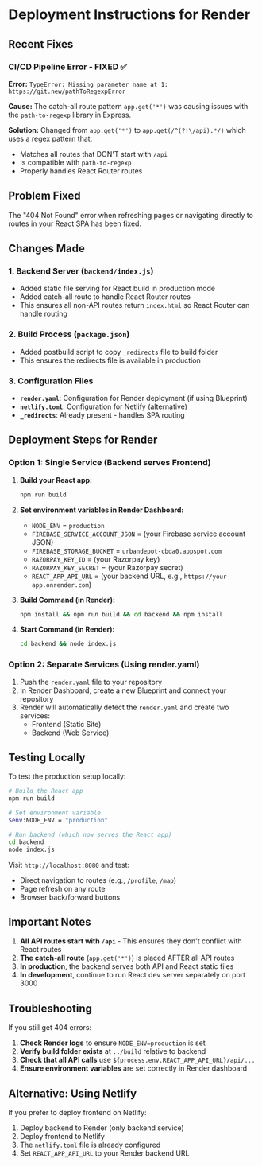 # Deployment Instructions for Render

## Recent Fixes

### CI/CD Pipeline Error - FIXED ✅
**Error:** `TypeError: Missing parameter name at 1: https://git.new/pathToRegexpError`

**Cause:** The catch-all route pattern `app.get('*')` was causing issues with the `path-to-regexp` library in Express.

**Solution:** Changed from `app.get('*')` to `app.get(/^(?!\/api).*/)` which uses a regex pattern that:
- Matches all routes that DON'T start with `/api`
- Is compatible with `path-to-regexp`
- Properly handles React Router routes

## Problem Fixed
The "404 Not Found" error when refreshing pages or navigating directly to routes in your React SPA has been fixed.

## Changes Made

### 1. Backend Server (`backend/index.js`)
- Added static file serving for React build in production mode
- Added catch-all route to handle React Router routes
- This ensures all non-API routes return `index.html` so React Router can handle routing

### 2. Build Process (`package.json`)
- Added postbuild script to copy `_redirects` file to build folder
- This ensures the redirects file is available in production

### 3. Configuration Files
- **`render.yaml`**: Configuration for Render deployment (if using Blueprint)
- **`netlify.toml`**: Configuration for Netlify (alternative)
- **`_redirects`**: Already present - handles SPA routing

## Deployment Steps for Render

### Option 1: Single Service (Backend serves Frontend)

1. **Build your React app:**
   ```bash
   npm run build
   ```

2. **Set environment variables in Render Dashboard:**
   - `NODE_ENV` = `production`
   - `FIREBASE_SERVICE_ACCOUNT_JSON` = (your Firebase service account JSON)
   - `FIREBASE_STORAGE_BUCKET` = `urbandepot-cbda0.appspot.com`
   - `RAZORPAY_KEY_ID` = (your Razorpay key)
   - `RAZORPAY_KEY_SECRET` = (your Razorpay secret)
   - `REACT_APP_API_URL` = (your backend URL, e.g., `https://your-app.onrender.com`)

3. **Build Command (in Render):**
   ```bash
   npm install && npm run build && cd backend && npm install
   ```

4. **Start Command (in Render):**
   ```bash
   cd backend && node index.js
   ```

### Option 2: Separate Services (Using render.yaml)

1. Push the `render.yaml` file to your repository
2. In Render Dashboard, create a new Blueprint and connect your repository
3. Render will automatically detect the `render.yaml` and create two services:
   - Frontend (Static Site)
   - Backend (Web Service)

## Testing Locally

To test the production setup locally:

```bash
# Build the React app
npm run build

# Set environment variable
$env:NODE_ENV = "production"

# Run backend (which now serves the React app)
cd backend
node index.js
```

Visit `http://localhost:8080` and test:
- Direct navigation to routes (e.g., `/profile`, `/map`)
- Page refresh on any route
- Browser back/forward buttons

## Important Notes

1. **All API routes start with `/api`** - This ensures they don't conflict with React routes
2. **The catch-all route** (`app.get('*')`) is placed AFTER all API routes
3. **In production**, the backend serves both API and React static files
4. **In development**, continue to run React dev server separately on port 3000

## Troubleshooting

If you still get 404 errors:

1. **Check Render logs** to ensure `NODE_ENV=production` is set
2. **Verify build folder exists** at `../build` relative to backend
3. **Check that all API calls** use `${process.env.REACT_APP_API_URL}/api/...`
4. **Ensure environment variables** are set correctly in Render dashboard

## Alternative: Using Netlify

If you prefer to deploy frontend on Netlify:

1. Deploy backend to Render (only backend service)
2. Deploy frontend to Netlify
3. The `netlify.toml` file is already configured
4. Set `REACT_APP_API_URL` to your Render backend URL

